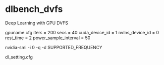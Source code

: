 # dlbench_dvfs
Deep Learning with GPU DVFS

gpuname.cfg 
    iters = 200
    secs = 40
    cuda_device_id = 1
    nvIns_device_id = 0
    rest_time = 2
    power_sample_interval = 50

nvidia-smi -i 0 -q -d SUPPORTED_FREQUENCY 

dl_setting.cfg
